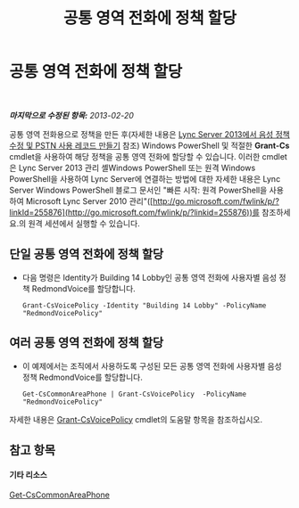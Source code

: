 ﻿---
title: 공통 영역 전화에 정책 할당
TOCTitle: 공통 영역 전화에 정책 할당
ms:assetid: f0554fd1-b237-49b3-9eb4-26f4b91f5604
ms:mtpsurl: https://technet.microsoft.com/ko-kr/library/JJ994082(v=OCS.15)
ms:contentKeyID: 52056984
ms.date: 08/24/2015
mtps_version: v=OCS.15
ms.translationtype: HT
---

# 공통 영역 전화에 정책 할당

 

_**마지막으로 수정된 항목:** 2013-02-20_

공통 영역 전화용으로 정책을 만든 후(자세한 내용은 [Lync Server 2013에서 음성 정책 수정 및 PSTN 사용 레코드 만들기](lync-server-2013-create-a-voice-policy-and-configure-pstn-usage-records.md) 참조) Windows PowerShell 및 적절한 **Grant-Cs** cmdlet을 사용하여 해당 정책을 공통 영역 전화에 할당할 수 있습니다. 이러한 cmdlet은 Lync Server 2013 관리 셸Windows PowerShell 또는 원격 Windows PowerShell을 사용하여 Lync Server에 연결하는 방법에 대한 자세한 내용은 Lync Server Windows PowerShell 블로그 문서인 "빠른 시작: 원격 PowerShell을 사용하여 Microsoft Lync Server 2010 관리"([http://go.microsoft.com/fwlink/p/?linkId=255876](http://go.microsoft.com/fwlink/p/?linkid=255876))를 참조하세요.의 원격 세션에서 실행할 수 있습니다.


## 단일 공통 영역 전화에 정책 할당

  - 다음 명령은 Identity가 Building 14 Lobby인 공통 영역 전화에 사용자별 음성 정책 RedmondVoice를 할당합니다.
    
        Grant-CsVoicePolicy -Identity "Building 14 Lobby" -PolicyName "RedmondVoicePolicy"

## 여러 공통 영역 전화에 정책 할당

  - 이 예제에서는 조직에서 사용하도록 구성된 모든 공통 영역 전화에 사용자별 음성 정책 RedmondVoice를 할당합니다.
    
        Get-CsCommonAreaPhone | Grant-CsVoicePolicy  -PolicyName "RedmondVoicePolicy"

자세한 내용은 [Grant-CsVoicePolicy](grant-csvoicepolicy.md) cmdlet의 도움말 항목을 참조하십시오.

## 참고 항목

#### 기타 리소스

[Get-CsCommonAreaPhone](get-cscommonareaphone.md)

